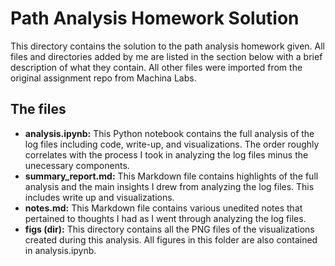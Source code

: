 # Path Analysis Homework Solution
This directory contains the solution to the path analysis homework given. All files and directories added by me are listed in the section below with a brief description of what they contain. All other files were imported from the original assignment repo from Machina Labs. 

## The files
- **analysis.ipynb:** This Python notebook contains the full analysis of the log files including code, write-up, and visualizations. The order roughly correlates with the process I took in analyzing the log files minus the unecessary components.
- **summary_report.md:** This Markdown file contains highlights of the full analysis and the main insights I drew from analyzing the log files. This includes write up and visualizations.
- **notes.md:** This Markdown file contains various unedited notes that pertained to thoughts I had as I went through analyzing the log files.
- **figs (dir):** This directory contains all the PNG files of the visualizations created during this analysis. All figures in this folder are also contained in analysis.ipynb. 